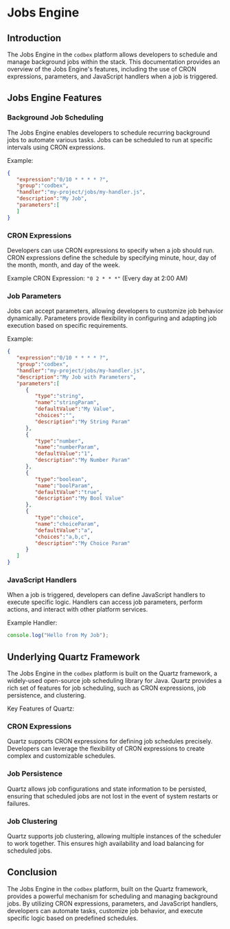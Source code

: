 # Jobs Engine

## Introduction

The Jobs Engine in the `codbex` platform allows developers to schedule and manage background jobs within the stack. This documentation provides an overview of the Jobs Engine's features, including the use of CRON expressions, parameters, and JavaScript handlers when a job is triggered.

## Jobs Engine Features

### Background Job Scheduling

The Jobs Engine enables developers to schedule recurring background jobs to automate various tasks. Jobs can be scheduled to run at specific intervals using CRON expressions.

Example:

```json
{
   "expression":"0/10 * * * * ?",
   "group":"codbex",
   "handler":"my-project/jobs/my-handler.js",
   "description":"My Job",
   "parameters":[
   ]
}
```

### CRON Expressions

Developers can use CRON expressions to specify when a job should run. CRON expressions define the schedule by specifying minute, hour, day of the month, month, and day of the week.

Example CRON Expression: `"0 2 * * *"` (Every day at 2:00 AM)

### Job Parameters

Jobs can accept parameters, allowing developers to customize job behavior dynamically. Parameters provide flexibility in configuring and adapting job execution based on specific requirements.

Example:

```json
{
   "expression":"0/10 * * * * ?",
   "group":"codbex",
   "handler":"my-project/jobs/my-handler.js",
   "description":"My Job with Parameters",
   "parameters":[
      {
         "type":"string",
         "name":"stringParam",
         "defaultValue":"My Value",
         "choices":"",
         "description":"My String Param"
      },
      {
         "type":"number",
         "name":"numberParam",
         "defaultValue":"1",
         "description":"My Number Param"
      },
      {
         "type":"boolean",
         "name":"boolParam",
         "defaultValue":"true",
         "description":"My Bool Value"
      },
      {
         "type":"choice",
         "name":"choiceParam",
         "defaultValue":"a",
         "choices":"a,b,c",
         "description":"My Choice Param"
      }
   ]
}
```

### JavaScript Handlers

When a job is triggered, developers can define JavaScript handlers to execute specific logic. Handlers can access job parameters, perform actions, and interact with other platform services.

Example Handler:

```javascript
console.log("Hello from My Job");
```

## Underlying Quartz Framework

The Jobs Engine in the `codbex` platform is built on the Quartz framework, a widely-used open-source job scheduling library for Java. Quartz provides a rich set of features for job scheduling, such as CRON expressions, job persistence, and clustering.

Key Features of Quartz:

### CRON Expressions

Quartz supports CRON expressions for defining job schedules precisely. Developers can leverage the flexibility of CRON expressions to create complex and customizable schedules.

### Job Persistence

Quartz allows job configurations and state information to be persisted, ensuring that scheduled jobs are not lost in the event of system restarts or failures.

### Job Clustering

Quartz supports job clustering, allowing multiple instances of the scheduler to work together. This ensures high availability and load balancing for scheduled jobs.

## Conclusion

The Jobs Engine in the `codbex` platform, built on the Quartz framework, provides a powerful mechanism for scheduling and managing background jobs. By utilizing CRON expressions, parameters, and JavaScript handlers, developers can automate tasks, customize job behavior, and execute specific logic based on predefined schedules.
